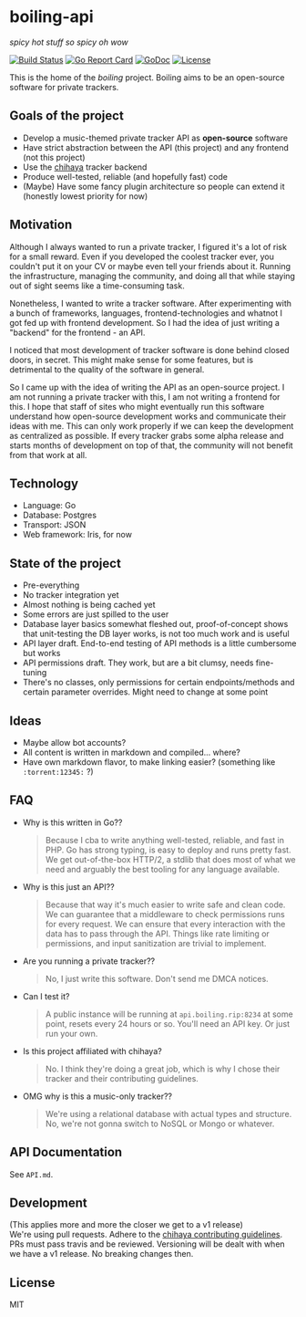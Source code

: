 # boiling-api
*spicy hot stuff so spicy oh wow*

[![Build Status](https://api.travis-ci.org/boilingrip/boiling-api.svg?branch=master)](https://travis-ci.org/boilingrip/boiling-api)
[![Go Report Card](https://goreportcard.com/badge/github.com/boilingrip/boiling-api)](https://goreportcard.com/report/github.com/boilingrip/boiling-api)
[![GoDoc](https://godoc.org/github.com/boilingrip/boiling-api?status.svg)](https://godoc.org/github.com/boilingrip/boiling-api)
[![License](https://img.shields.io/badge/license-MIT-blue.svg)](https://opensource.org/licenses/MIT)

This is the home of the *boiling* project.
Boiling aims to be an open-source software for private trackers.

## Goals of the project

- Develop a music-themed private tracker API as __open-source__ software
- Have strict abstraction between the API (this project) and any frontend (not this project)
- Use the [chihaya](https://github.com/chihaya/chihaya) tracker backend
- Produce well-tested, reliable (and hopefully fast) code
- (Maybe) Have some fancy plugin architecture so people can extend it (honestly lowest priority for now)

## Motivation

Although I always wanted to run a private tracker, I figured it's a lot of risk for a small reward.
Even if you developed the coolest tracker ever, you couldn't put it on your CV or maybe even tell your friends about it.
Running the infrastructure, managing the community, and doing all that while staying out of sight seems like a time-consuming task.

Nonetheless, I wanted to write a tracker software.
After experimenting with a bunch of frameworks, languages, frontend-technologies and whatnot I got fed up with frontend development.
So I had the idea of just writing a "backend" for the frontend - an API.

I noticed that most development of tracker software is done behind closed doors, in secret.
This might make sense for some features, but is detrimental to the quality of the software in general.

So I came up with the idea of writing the API as an open-source project.
I am not running a private tracker with this, I am not writing a frontend for this.
I hope that staff of sites who might eventually run this software understand how open-source development works and communicate their ideas with me.
This can only work properly if we can keep the development as centralized as possible.
If every tracker grabs some alpha release and starts months of development on top of that, the community will not benefit from that work at all.

## Technology

- Language: Go
- Database: Postgres
- Transport: JSON
- Web framework: Iris, for now

## State of the project

- Pre-everything
- No tracker integration yet
- Almost nothing is being cached yet
- Some errors are just spilled to the user
- Database layer basics somewhat fleshed out, proof-of-concept shows that unit-testing the DB layer works, is not too much work and is useful
- API layer draft. End-to-end testing of API methods is a little cumbersome but works
- API permissions draft. They work, but are a bit clumsy, needs fine-tuning
- There's no classes, only permissions for certain endpoints/methods and certain parameter overrides. Might need to change at some point

## Ideas

- Maybe allow bot accounts?
- All content is written in markdown and compiled... where?
- Have own markdown flavor, to make linking easier? (something like `:torrent:12345:` ?)

## FAQ

- Why is this written in Go??
    > Because I cba to write anything well-tested, reliable, and fast in PHP.
        Go has strong typing, is easy to deploy and runs pretty fast.
        We get out-of-the-box HTTP/2, a stdlib that does most of what  we need and arguably the best tooling for any language available.
- Why is this just an API??
    > Because that way it's much easier to write safe and clean code.
        We can guarantee that a middleware to check permissions runs for every request.
        We can ensure that every interaction with the data has to pass through the API.
        Things like rate limiting or permissions, and input sanitization are trivial to implement.
- Are you running a private tracker??
    > No, I just write this software. Don't send me DMCA notices.
- Can I test it?
    > A public instance will be running at `api.boiling.rip:8234` at some point, resets every 24 hours or so.
        You'll need an API key. 
        Or just run your own.
- Is this project affiliated with chihaya?
    > No. I think they're doing a great job, which is why I chose their tracker and their contributing guidelines.
- OMG why is this a music-only tracker??
    > We're using a relational database with actual types and structure.
        No, we're not gonna switch to NoSQL or Mongo or whatever.

## API Documentation

See `API.md`.

## Development

(This applies more and more the closer we get to a v1 release)  
We're using pull requests.
Adhere to the [chihaya contributing guidelines](https://github.com/chihaya/chihaya/blob/master/CONTRIBUTING.md).
PRs must pass travis and be reviewed.
Versioning will be dealt with when we have a v1 release.
No breaking changes then.

## License
MIT